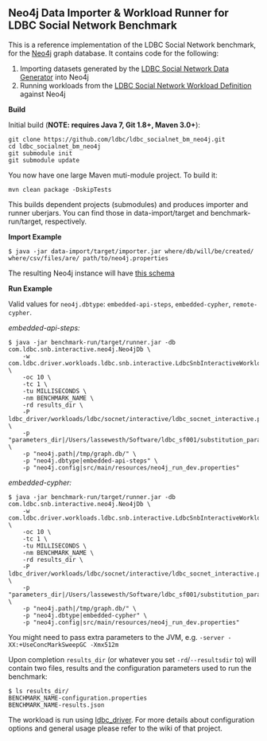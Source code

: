 Neo4j Data Importer & Workload Runner for LDBC Social Network Benchmark
---------------------

This is a reference implementation of the LDBC Social Network benchmark, for the [Neo4j](http://www.neo4j.org/) graph database.
It contains code for the following:

1. Importing datasets generated by the [LDBC Social Network Data Generator](https://github.com/ldbc/ldbc_snb_datagen) into Neo4j
2. Running workloads from the [LDBC Social Network Workload Definition](https://github.com/ldbc/ldbc_snb_docs) against Neo4j

**Build**

Initial build (**NOTE: requires Java 7, Git 1.8+, Maven 3.0+**):

	git clone https://github.com/ldbc/ldbc_socialnet_bm_neo4j.git
	cd ldbc_socialnet_bm_neo4j
	git submodule init
	git submodule update

You now have one large Maven muti-module project. To build it:

	mvn clean package -DskipTests

This builds dependent projects (submodules) and produces importer and runner uberjars. You can find those in data-import/target and benchmark-run/target, respectively.

**Import Example**

```
$ java -jar data-import/target/importer.jar where/db/will/be/created/ where/csv/files/are/ path/to/neo4j.properties
```
	
The resulting Neo4j instance will have [this schema](https://github.com/ldbc/ldbc_socialnet_bm_neo4j/wiki/Schema)

**Run Example**

Valid values for `neo4j.dbtype`: `embedded-api-steps`, `embedded-cypher`, `remote-cypher`.

*embedded-api-steps:*

```
$ java -jar benchmark-run/target/runner.jar -db com.ldbc.snb.interactive.neo4j.Neo4jDb \
    -w com.ldbc.driver.workloads.ldbc.snb.interactive.LdbcSnbInteractiveWorkload \
    -oc 10 \
    -tc 1 \
    -tu MILLISECONDS \
    -nm BENCHMARK_NAME \
    -rd results_dir \
    -P ldbc_driver/workloads/ldbc/socnet/interactive/ldbc_socnet_interactive.properties \
    -p "parameters_dir|/Users/lassewesth/Software/ldbc_sf001/substitution_parameters/" \
    -p "neo4j.path|/tmp/graph.db/" \
    -p "neo4j.dbtype|embedded-api-steps" \
    -p "neo4j.config|src/main/resources/neo4j_run_dev.properties"
```

*embedded-cypher:*

```
$ java -jar benchmark-run/target/runner.jar -db com.ldbc.snb.interactive.neo4j.Neo4jDb \
    -w com.ldbc.driver.workloads.ldbc.snb.interactive.LdbcSnbInteractiveWorkload \
    -oc 10 \
    -tc 1 \
    -tu MILLISECONDS \
    -nm BENCHMARK_NAME \
    -rd results_dir \
    -P ldbc_driver/workloads/ldbc/socnet/interactive/ldbc_socnet_interactive.properties \
    -p "parameters_dir|/Users/lassewesth/Software/ldbc_sf001/substitution_parameters/" \
    -p "neo4j.path|/tmp/graph.db/" \
    -p "neo4j.dbtype|embedded-cypher" \
    -p "neo4j.config|src/main/resources/neo4j_run_dev.properties"
```

You might need to pass extra parameters to the JVM, e.g. `-server -XX:+UseConcMarkSweepGC -Xmx512m`

Upon completion `results_dir` (or whatever you set `-rd`/`--resultsdir` to) will contain two files, results and the configuration parameters used to run the benchmark:
```
$ ls results_dir/
BENCHMARK_NAME-configuration.properties	
BENCHMARK_NAME-results.json
```

The workload is run using [ldbc_driver](https://github.com/ldbc/ldbc_driver). For more details about configuration options and general usage please refer to the wiki of that project.
